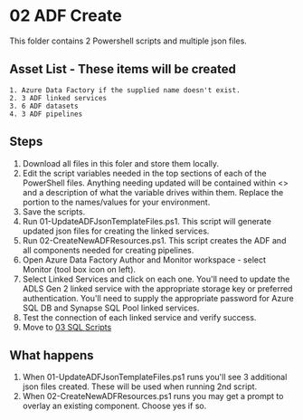 
# 02 ADF Create
This folder contains 2 Powershell scripts and multiple json files.  

## Asset List - These items will be created 
	1. Azure Data Factory if the supplied name doesn't exist.  
	2. 3 ADF linked services
	3. 6 ADF datasets 
	4. 3 ADF pipelines 
	
	
## Steps 
  1. Download all files in this foler and store them locally.  
  2. Edit the script variables needed in the top sections of each of the PowerShell files.  Anything needing updated will be contained within <> and a description of what the variable drives within them.  Replace the <text> portion to the names/values for your environment.  
  3. Save the scripts.  
  4. Run 01-UpdateADFJsonTemplateFiles.ps1.  This script will generate updated json files for creating the linked services.  
  5. Run 02-CreateNewADFResources.ps1.  This script creates the ADF and all components needed for creating pipelines.  
  6. Open Azure Data Factory Author and Monitor workspace - select Monitor (tool box icon on left). 
  7. Select Linked Services and click on each one.  You'll need to update the ADLS Gen 2 linked service with the appropriate storage key or preferred authentication. You'll need to supply the appropriate password for Azure SQL DB and Synapse SQL Pool linked services.  
  8. Test the connection of each linked service and verify success.  
  9. Move to [03 SQL Scripts](https://github.com/hfoley/SynapseLoadV2/tree/master/03%20SQL%20Scripts)
  
## What happens 
  1. When 01-UpdateADFJsonTemplateFiles.ps1 runs you'll see 3 additional json files created.  These will be used when running 2nd script.  
  2. When 02-CreateNewADFResources.ps1 runs you may get a prompt to overlay an existing component.  Choose yes if so.  
  
  
